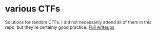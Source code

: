 # various CTFs
Solutions for random CTFs. I did not necessarily attend all of them in this repo, but they're certainly good practice.
[Full writeups](https://fexsec.net//variousctfs/off-ecsc/)
